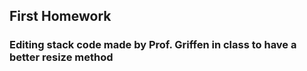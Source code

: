 ## First Homework

### Editing stack code made by Prof. Griffen in class to have a better resize method 